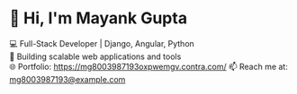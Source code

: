 # 👋 Hi, I'm Mayank Gupta

💻 Full-Stack Developer | Django, Angular, Python  
🚀 Building scalable web applications and tools  
🌐 Portfolio: https://mg8003987193oxpwemgv.contra.com/ 
📫 Reach me at: mg8003987193@example.com
